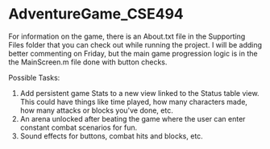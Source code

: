 AdventureGame_CSE494
====================
For information on the game, there is an About.txt file in the Supporting Files folder that you can check out while running the project. I will be adding better commenting on Friday, but the main game progression logic is in the the MainScreen.m file done with button checks.

Possible Tasks:
1) Add persistent game Stats to a new view linked to the Status table view. This could have things like time played, how many characters made, how many attacks or blocks you've done, etc.
2) An arena unlocked after beating the game where the user can enter constant combat scenarios for fun.
3) Sound effects for buttons, combat hits and blocks, etc.

